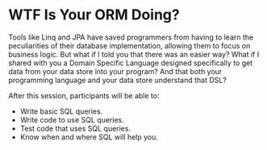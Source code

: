 # WTF Is Your ORM Doing?

Tools like Linq and JPA have saved programmers from having to learn the
peculiarities of their database implementation, allowing them to focus on
business logic.  But what if I told you that there was an easier way?  What if
I shared with you a Domain Specific Language designed specifically to get data
from your data store into your program?  And that both your programming
language and your data store understand that DSL?  

After this session, participants will be able to:

* Write basic SQL queries.
* Write code to use SQL queries.
* Test code that uses SQL queries.
* Know when and where SQL will help you.
